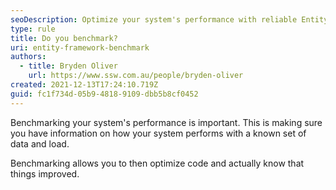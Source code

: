 ```yaml
---
seoDescription: Optimize your system's performance with reliable Entity Framework benchmarking, ensuring accurate insights for code optimization and improved application speed.
type: rule
title: Do you benchmark?
uri: entity-framework-benchmark
authors:
  - title: Bryden Oliver
    url: https://www.ssw.com.au/people/bryden-oliver
created: 2021-12-13T17:24:10.719Z
guid: fc1f734d-05b9-4818-9109-dbb5b8cf0452
---
```


Benchmarking your system's performance is important. This is making sure you have information on how your system performs with a known set of data and load.

<!--endintro-->

Benchmarking allows you to then optimize code and actually know that things improved.
